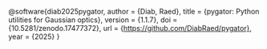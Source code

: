 @software{diab2025pygator,
  author = {Diab, Raed},
  title = {pygator: Python utilities for Gaussian optics},
  version = {1.1.7},
  doi = {10.5281/zenodo.17477372},
  url = {https://github.com/DiabRaed/pygator},
  year = {2025}
}
